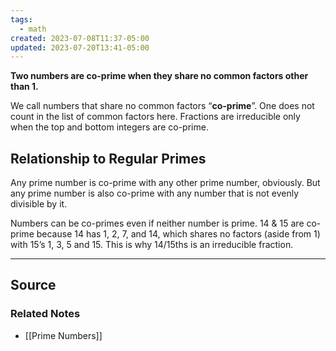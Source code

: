 ```yaml
---
tags:
  - math
created: 2023-07-08T11:37-05:00
updated: 2023-07-20T13:41-05:00
---
```

**Two numbers are co-prime when they share no common factors other than 1.**

We call numbers that share no common factors “**co-prime**”. One does not count in the list of common factors here. Fractions are irreducible only when the top and bottom integers are co-prime. 

## Relationship to Regular Primes

Any prime number is co-prime with any other prime number, obviously. But any prime number is also co-prime with any number that is not evenly divisible by it. 

Numbers can be co-primes even if neither number is prime. 14 & 15 are co-prime because 14 has 1, 2, 7, and 14, which shares no factors (aside from 1) with 15’s 1, 3, 5 and 15. This is why 14/15ths is an irreducible fraction.

---

## Source


### Related Notes
- [[Prime Numbers]]